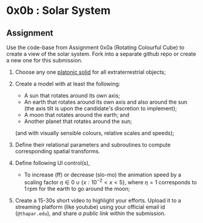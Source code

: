 # 0x0b : Solar System #

## Assignment ##

Use the code-base from Assignment 0x0a (Rotating
Colourful Cube) to create a view of the solar system.
Fork into a separate github repo or create a new one
for this submission.

1. Choose any one [platonic
   solid](https://en.wikipedia.org/wiki/Platonic_solid#Cartesian_coordinates)
   for all extraterrestrial objects;
2. Create a model with at least the following:
   + A sun that rotates around its own axis;
   + An earth that rotates around its own axis and also
     around the sun (the axis tilt is upon the
     candidate's discretion to implement);
   + A moon that rotates around the earth; and
   + Another planet that rotates around the sun;
   
   (and with visually sensible colours, relative scales
   and speeds);
3. Define their relational parameters and subroutines
   to compute corresponding spatial transforms.
4. Define following UI control(s),
   + To increase (ff) or decrease (slo-mo) the
     animation speed by a scaling factor
     $\eta\in{0}\cup\{x:10^{-2}<x<5\}$, where $\eta=1$
     corresponds to $1\,\mathrm{rpm}$ for the earth to
     go around the moon;
5. Create a 15-30s short video to highlight your
   efforts.  Upload it to a streaming platform (like
   youtube) using your official email id
   (`@thapar.edu`), and share *a public link* within
   the submission.

